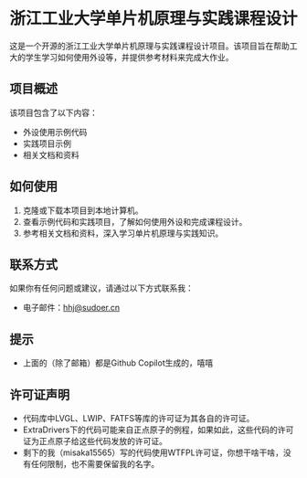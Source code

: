 # 浙江工业大学单片机原理与实践课程设计

这是一个开源的浙江工业大学单片机原理与实践课程设计项目。该项目旨在帮助工大的学生学习如何使用外设等，并提供参考材料来完成大作业。

## 项目概述

该项目包含了以下内容：

- 外设使用示例代码
- 实践项目示例
- 相关文档和资料

## 如何使用

1. 克隆或下载本项目到本地计算机。
2. 查看示例代码和实践项目，了解如何使用外设和完成课程设计。
3. 参考相关文档和资料，深入学习单片机原理与实践知识。


## 联系方式

如果你有任何问题或建议，请通过以下方式联系我：

- 电子邮件：hhj@sudoer.cn


## 提示
- 上面的（除了邮箱）都是Github Copilot生成的，嘻嘻

## 许可证声明
- 代码库中LVGL、LWIP、FATFS等库的许可证为其各自的许可证。
- ExtraDrivers下的代码可能来自正点原子的例程，如果如此，这些代码的许可证为正点原子给这些代码发放的许可证。
- 剩下的我（misaka15565）写的代码使用WTFPL许可证，你想干啥干啥，没有任何限制，也不需要保留我的名字。